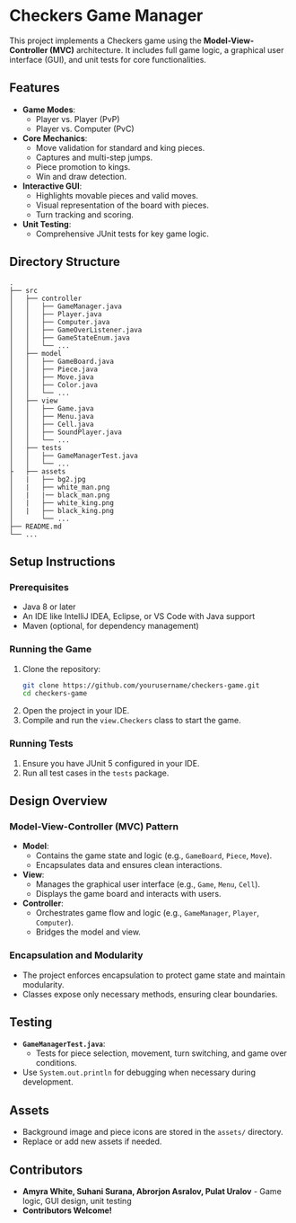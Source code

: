 # Checkers Game Manager

This project implements a Checkers game using the **Model-View-Controller (MVC)** architecture. It includes full game logic, a graphical user interface (GUI), and unit tests for core functionalities.

## Features

- **Game Modes**:
  - Player vs. Player (PvP)
  - Player vs. Computer (PvC)
- **Core Mechanics**:
  - Move validation for standard and king pieces.
  - Captures and multi-step jumps.
  - Piece promotion to kings.
  - Win and draw detection.
- **Interactive GUI**:
  - Highlights movable pieces and valid moves.
  - Visual representation of the board with pieces.
  - Turn tracking and scoring.
- **Unit Testing**:
  - Comprehensive JUnit tests for key game logic.

## Directory Structure

```plaintext
.
├── src
│   ├── controller
│   │   ├── GameManager.java
│   │   ├── Player.java
│   │   ├── Computer.java
│   │   ├── GameOverListener.java
│   │   ├── GameStateEnum.java
│   │   └── ...
│   ├── model
│   │   ├── GameBoard.java
│   │   ├── Piece.java
│   │   ├── Move.java
│   │   ├── Color.java
│   │   └── ...
│   ├── view
│   │   ├── Game.java
│   │   ├── Menu.java
│   │   ├── Cell.java
│   │   ├── SoundPlayer.java
│   │   └── ...
│   ├── tests
│   │   ├── GameManagerTest.java
│   │   └── ...
├   ├── assets
│   |   ├── bg2.jpg
│   |   ├── white_man.png
│   |   |── black_man.png
│   |   ├── white_king.png
│   |   ├── black_king.png
│       └── ...
├── README.md
└── ...
```

## Setup Instructions

### Prerequisites
- Java 8 or later
- An IDE like IntelliJ IDEA, Eclipse, or VS Code with Java support
- Maven (optional, for dependency management)

### Running the Game
1. Clone the repository:
   ```bash
   git clone https://github.com/yourusername/checkers-game.git
   cd checkers-game
   ```
2. Open the project in your IDE.
3. Compile and run the `view.Checkers` class to start the game.

### Running Tests
1. Ensure you have JUnit 5 configured in your IDE.
2. Run all test cases in the `tests` package.

## Design Overview

### Model-View-Controller (MVC) Pattern
- **Model**:
  - Contains the game state and logic (e.g., `GameBoard`, `Piece`, `Move`).
  - Encapsulates data and ensures clean interactions.
- **View**:
  - Manages the graphical user interface (e.g., `Game`, `Menu`, `Cell`).
  - Displays the game board and interacts with users.
- **Controller**:
  - Orchestrates game flow and logic (e.g., `GameManager`, `Player`, `Computer`).
  - Bridges the model and view.

### Encapsulation and Modularity
- The project enforces encapsulation to protect game state and maintain modularity.
- Classes expose only necessary methods, ensuring clear boundaries.

## Testing
- **`GameManagerTest.java`**:
  - Tests for piece selection, movement, turn switching, and game over conditions.
- Use `System.out.println` for debugging when necessary during development.

## Assets
- Background image and piece icons are stored in the `assets/` directory.
- Replace or add new assets if needed.

## Contributors
- **Amyra White, Suhani Surana, Abrorjon Asralov, Pulat Uralov** - Game logic, GUI design, unit testing
- **Contributors Welcome!**
